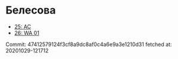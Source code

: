 # Белесова
- [25: AC](25.md)
- [26: WA 01](26.md)

Commit: 47412579124f3cf8a9dc8af0c4a6e9a3e1210d31
 fetched at: 20201029-121712
